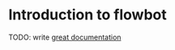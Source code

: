# Introduction to flowbot

TODO: write [great documentation](http://jacobian.org/writing/what-to-write/)
